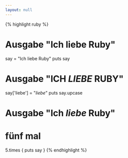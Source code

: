 ```yaml
---
layout: null
---
```


{% highlight ruby %}
# Ausgabe "Ich liebe Ruby"
say = "Ich liebe Ruby"
puts say

# Ausgabe "ICH *LIEBE* RUBY"
say['liebe'] = "*liebe*"
puts say.upcase

# Ausgabe "Ich *liebe* Ruby"
# fünf mal
5.times { puts say }
{% endhighlight %}

